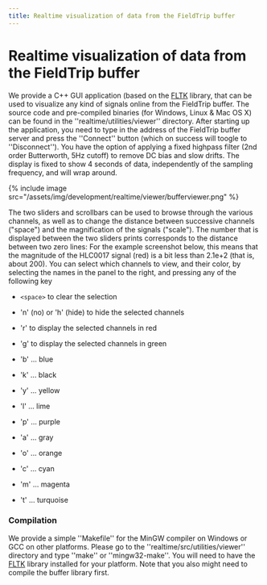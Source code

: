 ```yaml
---
title: Realtime visualization of data from the FieldTrip buffer
---
```


#  Realtime visualization of data from the FieldTrip buffer 

We provide a C++ GUI application (based on the [FLTK](http://www.fltk.org) library, that can be used to visualize any kind of signals online from the FieldTrip buffer. The source code and pre-compiled binaries (for Windows, Linux & Mac OS X) can be found in the ''realtime/utilities/viewer'' directory. After starting up the application, you need to type in the address of the FieldTrip buffer server and press the ''Connect'' button (which on success will toogle to ''Disconnect''). You have the option of applying a fixed highpass filter (2nd order Butterworth, 5Hz cutoff) to remove DC bias and slow drifts. 
The display is fixed to show 4 seconds of data, independently of the sampling frequency, and will wrap around.

{% include image src="/assets/img/development/realtime/viewer/bufferviewer.png" %}

The two sliders and scrollbars can be used to browse through the various channels, as well as to change the distance between successive channels ("space") and the magnification of the signals ("scale"). The number that is displayed between the two sliders prints corresponds to the distance between two zero lines: For the example screenshot below, this means that the magnitude of the HLC0017 signal (red) is a bit less than 2.1e+2 (that is, about 200). You can select which channels to view, and their color, by selecting the names in the panel to the right, and pressing any of the following key

*  `<space>` to clear the selection

*  'n' (no) or 'h' (hide) to hide the selected channels

*  'r' to display the selected channels in red

*  'g' to display the selected channels in green

*  'b' ... blue

*  'k' ... black

*  'y' ... yellow

*  'l' ... lime

*  'p' ... purple

*  'a' ... gray

*  'o' ... orange

*  'c' ... cyan

*  'm' ... magenta

*  't' ... turquoise

### Compilation

We provide a simple ''Makefile'' for the MinGW compiler on Windows or GCC on other platforms. Please go to the ''realtime/src/utilities/viewer'' directory and type ''make'' or ''mingw32-make''. You will need to have the [FLTK](http://www.fltk.org) library installed for your platform. Note that you also might need to compile the buffer library first.

